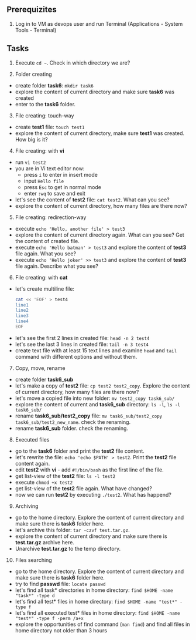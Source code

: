 ## Prerequizites
1. Log in to VM as devops user and run Terminal (Applications - System Tools - Terminal)

## Tasks

1. Execute `cd ~`. Check in which directory we are?

2. Folder creating
  - create folder **task6**: `mkdir task6`
  - explore the content of current directory and make sure **task6** was created
  - enter to the **task6** folder. 
  
3. File creating: touch-way
  - create **test1** file: `touch test1`
  - explore the content of current directory, make sure **test1** was created. How big is it?
  
4. File creating: with **vi**
  - run `vi test2`
  - you are in Vi text editor now: 
    - press `i` to enter in insert mode
    - input `Hello file`
    - press `Esc` to get in normal mode
    - enter `:wq` to save and exit
  - let's see the content of **test2** file: `cat test2`. What can you see?
  - explore the content of current directory, how many files are there now?
  
5. File creating: redirection-way
  - execute `echo 'Hello, another file' > test3`
  - explore the content of current directory again. What can you see? Get the content of created file.
  - execute `echo 'Hello batman' > test3` and explore the content of **test3** file again. What you see?
  - execute `echo 'Hello joker' >> test3` and explore the content of **test3** file again. Describe what you see?
  
6. File creating: with **cat**
  - let's create multiline file:
    ```bash
    cat << 'EOF' > test4
    line1
    line2
    line3
    line4
    EOF
    ```
  - let's see the first 2 lines in created file: `head -n 2 test4`
  - let's see the last 3 lines in created file: `tail -n 3 test4`
  - create text file with at least 15 text lines and examine `head` and `tail` command with different options and without them.
  
7. Copy, move, rename
  - create folder **task6_sub**
  - let's make a copy of **test2** file: `cp test2 test2_copy`. Explore the content of current directory, how many files are there now?
  - let's move a copied file into new folder: `mv test2_copy task6_sub/`
  - explore the content of current and **task6_sub** directory: `ls -l`, `ls -l task6_sub/`
  - rename **task6_sub/test2_copy** file: `mv task6_sub/test2_copy task6_sub/test2_new_name`. check the renaming.
  - rename **task6_sub** folder. check the renaming.
  
8. Executed files
  - go to the **task6** folder and print the **test2** file content.
  - let's rewrite the file: `echo 'echo $PATH' > test2`. Print the **test2** file content again.
  - edit **test2** with **vi** - add `#!/bin/bash` as the first line of the file.
  - get list-view of the **test2** file: `ls -l test2`
  - execute `chmod +x test2`
  - get list-view of the **test2** file again. What have changed?
  - now we can run **test2** by executing `./test2`. What has happend?
  
9. Archiving
  - go to the home directory. Explore the content of current directory and make sure there is **task6** folder here.
  - let's archive this folder: `tar -czvf test.tar.gz`. 
  - explore the content of current directory and make sure there is **test.tar.gz** archive here.
  - Unarchive **test.tar.gz** to the temp directory.

10. Files searching
  - go to the home directory. Explore the content of current directory and make sure there is **task6** folder here.
  - try to find **passwd** file: `locate passwd`
  - let's find all task* directories in home directory: `find $HOME -name "task*" -type d`
  - let's find all test* files in home directory: `find $HOME -name "test*" -type f`
  - let's find all executed test* files in home directory: `find $HOME -name "test*" -type f -perm /a+x`
  - explore the opportunities of find command (`man find`) and find all files in home directory not older than 3 hours
  
  
